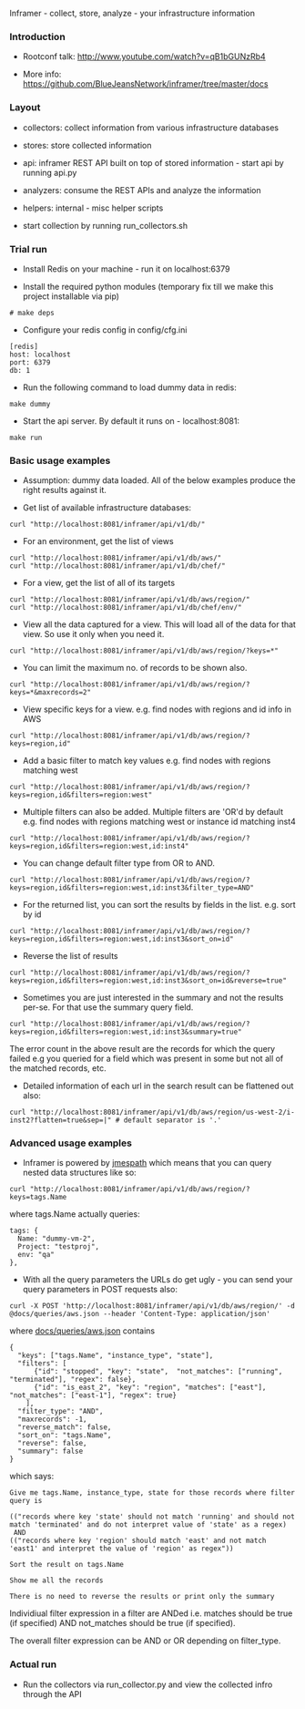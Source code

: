 Inframer - collect, store, analyze - your infrastructure information

### Introduction

* Rootconf talk: http://www.youtube.com/watch?v=qB1bGUNzRb4

* More info: https://github.com/BlueJeansNetwork/inframer/tree/master/docs

### Layout

* collectors: collect information from various infrastructure databases

* stores: store collected information

* api: inframer REST API built on top of stored information - start api by running api.py

* analyzers: consume the REST APIs and analyze the information

* helpers: internal - misc helper scripts

* start collection by running run\_collectors.sh

### Trial run

* Install Redis on your machine - run it on localhost:6379

* Install the required python modules (temporary fix till we make this project installable via pip)

```
# make deps
```


* Configure your redis config in config/cfg.ini 

```
[redis]
host: localhost
port: 6379
db: 1
```

* Run the following command to load dummy data in redis:

```
make dummy
```

* Start the api server. By default it runs on - localhost:8081:

```
make run
```

### Basic usage examples

* Assumption: dummy data loaded. All of the below examples produce the right results against it.

* Get list of available infrastructure databases:

```
curl "http://localhost:8081/inframer/api/v1/db/"
```

* For an environment, get the list of views

```
curl "http://localhost:8081/inframer/api/v1/db/aws/"
curl "http://localhost:8081/inframer/api/v1/db/chef/"
```

* For a view, get the list of all of its targets

```
curl "http://localhost:8081/inframer/api/v1/db/aws/region/"
curl "http://localhost:8081/inframer/api/v1/db/chef/env/"
```

* View all the data captured for a view. This will load all of the data for that view. So use it only when you need it.

```
curl "http://localhost:8081/inframer/api/v1/db/aws/region/?keys=*"
```

* You can limit the maximum no. of records to be shown also.

```
curl "http://localhost:8081/inframer/api/v1/db/aws/region/?keys=*&maxrecords=2"
```

* View specific keys for a view. e.g. find nodes with regions and id info in AWS

```
curl "http://localhost:8081/inframer/api/v1/db/aws/region/?keys=region,id"
```

* Add a basic filter to match key values e.g. find nodes with regions matching west

```
curl "http://localhost:8081/inframer/api/v1/db/aws/region/?keys=region,id&filters=region:west"
```

* Multiple filters can also be added. Multiple filters are 'OR'd by default e.g. find nodes with regions matching west or instance id matching inst4

```
curl "http://localhost:8081/inframer/api/v1/db/aws/region/?keys=region,id&filters=region:west,id:inst4"
```

* You can change default filter type from OR to AND.

```
curl "http://localhost:8081/inframer/api/v1/db/aws/region/?keys=region,id&filters=region:west,id:inst3&filter_type=AND"
```

* For the returned list, you can sort the results by fields in the list. e.g. sort by id

```
curl "http://localhost:8081/inframer/api/v1/db/aws/region/?keys=region,id&filters=region:west,id:inst3&sort_on=id"
```

* Reverse the list of results

```
curl "http://localhost:8081/inframer/api/v1/db/aws/region/?keys=region,id&filters=region:west,id:inst3&sort_on=id&reverse=true"
```

* Sometimes you are just interested in the summary and not the results per-se. For that use the summary query field.

```
curl "http://localhost:8081/inframer/api/v1/db/aws/region/?keys=region,id&filters=region:west,id:inst3&summary=true"
```

The error count in the above result are the records for which the query failed e.g you queried for a field which was present in some but not all of the matched records, etc.

* Detailed information of each url in the search result can be flattened out also:

```
curl "http://localhost:8081/inframer/api/v1/db/aws/region/us-west-2/i-inst2?flatten=true&sep=|" # default separator is '.'
```

### Advanced usage examples

* Inframer is powered by [jmespath](http://jmespath.org/) which means that you can query nested data structures like so:

```
curl "http://localhost:8081/inframer/api/v1/db/aws/region/?keys=tags.Name
```

where tags.Name actually queries:

```
tags: {
  Name: "dummy-vm-2",
  Project: "testproj",
  env: "qa"
},
```

* With all the query parameters the URLs do get ugly - you can send your query parameters in POST requests also:

```
curl -X POST 'http://localhost:8081/inframer/api/v1/db/aws/region/' -d @docs/queries/aws.json --header 'Content-Type: application/json'
```

where [docs/queries/aws.json](https://github.com/BlueJeansNetwork/inframer/tree/master/docs/queries/aws.json) contains

```
{
  "keys": ["tags.Name", "instance_type", "state"],
  "filters": [
      {"id": "stopped", "key": "state",  "not_matches": ["running", "terminated"], "regex": false},
      {"id": "is_east_2", "key": "region", "matches": ["east"], "not_matches": ["east-1"], "regex": true}
    ],
  "filter_type": "AND",
  "maxrecords": -1,
  "reverse_match": false,
  "sort_on": "tags.Name",
  "reverse": false,
  "summary": false
}
```

which says:

```
Give me tags.Name, instance_type, state for those records where filter query is 

(("records where key 'state' should not match 'running' and should not match 'terminated' and do not interpret value of 'state' as a regex) 
 AND 
(("records where key 'region' should match 'east' and not match 'east1' and interpret the value of 'region' as regex"))

Sort the result on tags.Name

Show me all the records

There is no need to reverse the results or print only the summary
```

Individiual filter expression in a filter are ANDed i.e. matches should be true (if specified) AND not\_matches should be true (if specified). 

The overall filter expression can be AND or OR depending on filter_type.

### Actual run

* Run the collectors via run_collector.py and view the collected infro through the API
